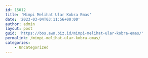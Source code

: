```yaml
---
id: 15012
title: 'Mimpi Melihat Ular Kobra Emas'
date: '2023-03-04T03:11:56+00:00'
author: admin
layout: post
guid: 'https://bos.awn.biz.id/mimpi-melihat-ular-kobra-emas/'
permalink: /mimpi-melihat-ular-kobra-emas/
categories:
    - Uncategorized
---
```


